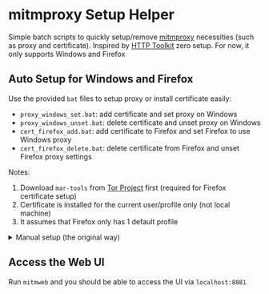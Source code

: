 # mitmproxy Setup Helper

Simple batch scripts to quickly setup/remove [mitmproxy](https://mitmproxy.org/) necessities (such as proxy and certificate). Inspired by [HTTP Toolkit](https://httptoolkit.com/) zero setup. For now, it only supports Windows and Firefox

## Auto Setup for Windows and Firefox

Use the provided `bat` files to setup proxy or install certificate easily:
- `proxy_windows_set.bat`: add certificate and set proxy on Windows
- `proxy_windows_unset.bat`: delete certificate and unset proxy on Windows
- `cert_firefox_add.bat`: add certificate to Firefox and set Firefox to use Windows proxy
- `cert_firefox_delete.bat`: delete certificate from Firefox and unset Firefox proxy settings

Notes:
1. Download `mar-tools` from [Tor Project](https://dist.torproject.org/torbrowser) first (required for Firefox certificate setup)
2. Certificate is installed for the current user/profile only (not local machine)
3. It assumes that Firefox only has 1 default profile

<details>
  <summary>Manual setup (the original way)</summary>

## Manual Setup for Windows and Firefox

1. Download and install `mitmproxy` then start it
2. Go to Windows settings and search for "Proxy settings"
3. Edit it to use the IP address `127.0.0.1` and port `8080`, and don't forget to turn it on
4. Open Firefox, and go to Options -> General -> Network Settings
5. Choose the "Use system proxy settings" (or use the same IP and port as above)
6. Visit http://mitm.it/ then click the Windows icon to download the certificate
7. Follow the install instructions that appears after clicking the icon
8. After that, also download the Firefox certificate from http://mitm.it/
9. Go to Firefox Options -> Privacy & Security -> View Certificates -> Authorities
10. Import the previously downloaded Firefox certificate
11. Check "This certificate can identify websites"
12. Click ok and you're done

Notes:
- If you don't want to access http://mitm.it, you can import the certificates from `.mitmproxy` (on `%UserProfile%`) folder
- To delete the certificate on Firefox just the same as above but click "Delete" instead of "Import"
- To delete the certificate on Windows, run `certmgr.msc` and go to "Trusted Root CA" to remove `mitmproxy`

## Manual Setup for Android

1. Visit http://mitm.it and follow the instructions for Android
2. Restart the device in case you use the root (e.g. Magisk) approach
3. Go to your current Wi-Fi settings and click the edit button
4. Edit the proxy to use your computer IP (where `mitmproxy` is running) with port `8080`
5. Click save

Notes:
- Make sure your router doesn't have IP isolation enabled (or just use your own hotspot)
- In case your Android ignored the certificate, see [this issue](https://github.com/NVISOsecurity/MagiskTrustUserCerts/issues/31) for starter

</details>

## Access the Web UI

Run `mitmweb` and you should be able to access the UI via `localhost:8081`